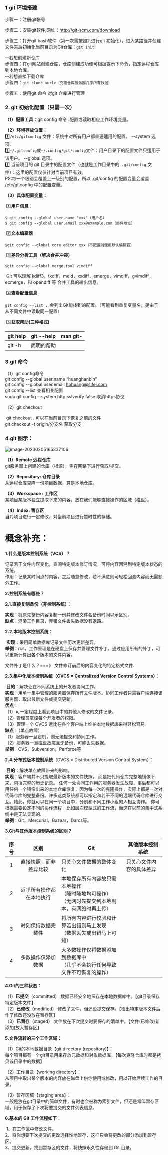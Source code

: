 ### 1.git 环境搭建

步骤一：注册git帐号

步骤二：安装git软件,网址：http://git-scm.com/download

步骤三：打开git bash软件（第一次需按照2.进行git 初始化），进入某路径并创建文件夹后初始化当前目录为Git仓库：`git init`

--若想创建新仓库  
步骤四：在git网站创建仓库，仓库创建成功便可根据提示下命令，指定远程仓库到本地仓库。  
--若想直接下载仓库  
步骤四：`git clone <url>（克隆仓库服务器几乎所有数据）`

步骤五：使用git 命令 对git 仓库进行管理

### 2. git 初始化配置（只需一次）

**（1）配置工具**：git config 命令 :配置或读取相应工作环境变量。

**（2）环境存放位置：**      
		1️⃣`/etc/gitconfig` 文件：系统中对所有用户都普遍适用的配置。 --system 选项。   
		2️⃣`~/.gitconfig`或`~/.config/git/config`文件：用户目录下的配置文件只适用于该用户。 --global 选项。  
		3️⃣ 当前项目的 git 目录中的配置文件（也就是工作目录中的` .git/config` 文件）：这里的配置仅仅针对当前项目有效。  
		PS:每一个级别会覆盖上一级别的配置，所以 .git/config 的配置变量会覆盖 /etc/gitconfig 中的配置变量。

**（3）具体配置变量：**

​		1️⃣**用户信息**：

```shell
$ git config --global user.name "xxx"（用户名）
$ git config --global user.email xxx@example.com（邮件地址）
```

​		2️⃣**文本编辑器**

```shell
$git config --global core.editor xxx（不配置则使用默认编辑器）
```

​		3️⃣**差异分析工具（解决合并冲突）**

```shell
$git config --global merge.tool vimdiff
```

​		Git 可以理解 kdiff3，tkdiff，meld，xxdiff，emerge，vimdiff，gvimdiff，ecmerge，和 opendiff 等 合并工具的输出信息。

​		4️⃣**查看配置信息**

​		`git config --list `，会列出Git能找到的配置。（可能看到重复变量名，是由于从不同文件中读取同一配置）

​		5️⃣**获取帮助(三种格式)**

| git help <verb> | git <verb> --help | man git-<verb> |
| --------------- | ----------------- | -------------- |
| git  <verb> -h  | 简明的帮助        |                |

### 3.git 命令

（1）git config命令  
		git config --global user.name “huanghanbin”  
		git config --global user.email hbhuang@sifei.com  
		git config --list  																			 查看相关配置  
		sudo git config --system http.sslverify false 							取消https协议

（2）git checkout

​		git checkout . 										可以在当前目录下恢复之前的文件  
​		 git checkout -t origin/分支名 			获取分支





### 4.git 图示：

![image-20230205165337106](C:\Users\acer\AppData\Roaming\Typora\typora-user-images\image-20230205165337106.png)

**（1）Remote     远程仓库**  
		git服务器上创建的仓库（根源），需在网络下进行获取/提交。

**（2）Repository:   仓库目录**  
		从远程仓库克隆一份项目数据，算是本地仓库。

**（3）Workspace :   工作区**  
		某项目某版本独立提取下来的内容，放在我们能够直接操作的区域（磁盘）。

**（4）Index:      暂存区**   
		当对项目进行一定修改，对当前项目进行暂时性的存储。





# 概念补充：

**1.什么是版本控制系统（VCS）？**

​		记录若干文件内容变化，查阅特定版本修订情况，可将内容回溯到特定版本状态的系统。  
​		作用：记录某时间点的内容，之后随意修改，若不满意则可轻松回溯内容而无需额外工作。

**2.控制系统有哪些？**

**2.1.直接复制备份（非控制系统）：**

​		**实现**：将原先整份内容复制一份并修改文件名备份时间以示区别。  
​		**缺点**：混淆工作目录，弄错文件丢失数据没有退路。

**2.2.本地版本控制系统：**

​		**实现**：采用简单数据库记录文件历次更新差异。  
​		**举例**：rcs，工作原理是在硬盘上保存并管理文件补丁，通过应用所有的补丁，可以重新计算出各个版本的文件内容。

文件补丁是什么？===》 文件修订前后的内容变化的特定格式文件.

**2.3.集中化版本控制系统（**CVCS = Centralized Version Control Systems**）**：

​		**目的**：解决让在不同系统上的开发者协同工作。  
​		**实现**：用单一集中管理的服务器保存所有文件版本。协同工作者只需客户端连接该服务器，取出最新文件或提交更新。  
​		**优点**：  
​				（1）可一定程度上看到项目中的其他人修改的文件记录。  
​				（2）管理员掌控每个开发者的权限。  
​				（3）管理一个 CVCS 远比在各个客户端上维护本地数据库来得轻松容易。  
​		**缺点**：（单点故障）  
​				（1）服务器一旦宕机，则无法提交和协同工作。  
​				（2）服务器一旦磁盘故障且无备份，可能丢失数据。  
​		**举例**：CVS，Subversion，Perforce等

**2.4.分布式版本控制系统**（DVCS = Distributed Version Control System）：

​		**目的**：解决单点故障带来的影响。  
​		**实现**：客户端并不只提取最新版本的文件快照， 而是把代码仓库完整地镜像下来，包括完整的历史记录。 任何一处协同工作用的服务器发生故障，事后都可以用任何一个镜像出来的本地仓库恢复，因为每一次的克隆操作，实际上都是一次对代码仓库的完整备份。许多这类系统都可以指定和若干不同的远端代码仓库进行交互。籍此，你就可以在同一个项目中，分别和不同工作小组的人相互协作。 你可根据需要设定不同的协作流程，比如层次模型式的工作流，而这在以前的集中式系统中是无法实现的.     
​		**举例**：Git，Mercurial，Bazaar，Darcs等。

**3.Git与其他版本控制系统的区别？**

| 序号 |           区别           | Git                                                          | 其他版本控制系统         |
| :--: | :----------------------: | ------------------------------------------------------------ | ------------------------ |
|  1   |  直接快照，而非差异比较  | 只关心文件数据的整体变化                                     | 只关心文件内容的具体差异 |
|  2   | 近乎所有操作都在本地执行 | 本地保存所有内容故只需本地操作     <br />（随时随地均可操作）    <br />（无网时先提交到本地副本，有网络时再上传） |                          |
|  3   |    时刻保持数据完整性    | 将所有内容进行校验和计算若出错则马上发现<br />（数据丢失或出错马上可知） |                          |
|  4   |    多数操作仅添加数据    | 大多数操作仅将数据添加到数据库中  <br />（几乎不会执行任何导致文件不可恢复的操作） |                          |

**4.Git的三种状态：**

（1）**已提交**（committed）:数据已经安全地保存在本地数据库中。【git目录保存特定版本文件】  
（2）**已修改**（modified）:修改了文件，但还没提交保存。【检出特定版本文件后作了修改还没放在暂存区】  
（3）**已暂存**（staged）:文件放在下次提交时要保存的清单中。【文件(已修改/新添加)放入暂存区】

**5.文件流转的三个工作区域：**  

（1）Git的本地数据目录【git directory (repository)】：  
		每个项目都有一个git目录用来存放元数据和对象数据库。【每次克隆仓库时都是拷贝该目录中的数据】

（2）工作目录【working directory】：  
		从项目中取出某个版本的内容放在磁盘上供你使用或修改，用以开始后续工作的目录。

（3）暂存区域【staging area】：  
		一般是放在git目录中的简单文件，有时也会被称为索引文件，但还是常叫暂存区域，用于保存了下次将要提交的文件列表信息。

**6.基本的 Git 工作流程如下：**

​		1、在工作区中修改文件。  
​		2、将你想要下次提交的更改选择性地暂存，这样只会将更改的部分添加到暂存区。  
​		3、提交更新，找到暂存区的文件，将快照永久性存储到 Git 目录。